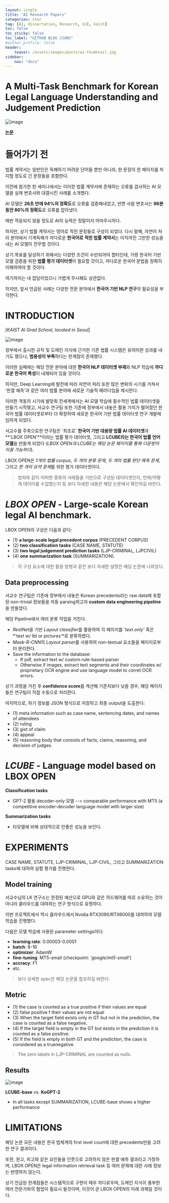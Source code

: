 ```yaml
---
layout: single
title: "AI Research Papers"
categories: star
tag: [AI, dissertation, Research, 논문, kaist]
toc: false
toc_sticky: false
toc_label: "GITHUB BLOG JJUNS"
#author_profile: false
header:
    teaser: /assets/images/posts/ai-thumbnail.jpg
sidebar:
    nav: "docs"
---
```


# A Multi-Task Benchmark for Korean Legal Language Understanding and Judgement Prediction
![image](https://user-images.githubusercontent.com/39285147/184294516-0dad2074-9c87-44f1-af52-6ea4c0b5f174.png)

[**논문**](https://arxiv.org/abs/2206.05224)

# 들어가기 전
법률 계약서는 일반인은 독해하기 어려운 단어들 뿐만 아니라, 한 문장이 한 페이지를 차지할 정도로 긴 문장들을 포함한다.

이전에 참가한 한 세미나에서는 이러한 법률 계약서에 존재하는 오류를 검사하는 AI 모델을 실제 변호사와 대결시킨 사례를 소개했다.

AI 모델은 **26초 만에 94%의 정확도**로 오류를 검증해내었고, 반면 사람 변호사는 **96분 동안 86%의 정확도**로 오류를 잡아냈다.

매번 적응되지 않을 정도로 AI의 능력은 정말이지 어마무시하다.

하지만, 상기 법률 계약서는 영어로 적힌 문장들로 구성이 되었다. 다시 말해, 자연어 처리 분야에서 기계독해가 까다로운 **한국어로 적힌 법률 계약서**는 아직까진 그만한 성능을 내는 AI 모델이 전무할 것이다.

상기 목표를 달성하기 위해서는 다양한 조건이 수반되어야 할터인데, 가령 한국어 기반 모델 검증을 위한 **법률 평가 데이터셋**이 필요할 것이고, 까다로운 한국어 문법을 정확히 이해하여야 할 것이다.

여기까지는 내 잡담이었으니 가볍게 무시해도 상관없다.

하지만, 앞서 언급된 사례는 다양한 전문 분야에서 **한국어 기반 NLP 연구**의 필요성을 부각한다.

# INTRODUCTION
[*KAIST AI Grad School, located in Seoul*]

![image](https://user-images.githubusercontent.com/39285147/184298843-e3edab46-0d27-4a74-a1f1-62762d1a794a.png)

정부에서 출시한 규칙 및 도메인 지식에 근거한 기존 법률 시스템은 유의미한 성과를 내기도 했으나, **범용성이 부족**하다는 한계점이 존재했다.

이러한 실패에는 해당 전문 분야에 대한 **한국어 NLP 데이터셋 부재**와 NLP 학습에 **까다로운 한국어 특성**이 내재되어 있을 것이다.

하지만, Deep Learning에 발전에 따라 자연어 처리 또한 많은 변화의 시기를 거쳐서 '판결 예측'과 같은 여러 법률 분야에 새로운 기술적 패러다임을 제시한다.

이러한 격동의 시기에 발맞춰 전세계에서는 AI 모델 학습에 필수적인 법률 데이터셋을 만들기 시작했고, 서교수 연구팀 또한 기존에 정부에서 내놓은 활용 가치가 떨어졌던 한국어 법률 데이터셋로부터 더 확장하여 새로운 한국어 기반 법률 데이터셋 연구 개발에 임하게 되었다.

서교수를 주축으로한 연구팀은 '최초로' **한국어 기반 대용량 법률 AI 데이터셋**과 **'LBOX OPEN'**이라는 법률 평가 데이터셋, 그리고 **LCUBE라는 한국어 법률 언어 모델**을 만들게 되었다 (*LBOX OPEN과 LCUBE는 해당 논문 페이지를 통해 다운받아 이용 가능하다*).

LBOX OPEN은 *1개의 법률 corpus*, *두 개의 분류 문제*, *두 개의 법률 판단 예측 문제*, 그리고 *한 개의 요약 문제*를 위한 평가 데이터셋이다.

> 범죄와 같이 어떠한 종류의 사례들을 기반으로 구성된 데이터셋인지, 언제/어떻게 데이터를 수집했는지 등 보다 자세한 내용은 해당 논문에서 확인하길 바란다.

# *LBOX OPEN* - Large-scale Korean legal AI benchmark.

LBOX OPEN의 구성은 다음과 같다:
- (1) **a large-scale legal precedent corpus** (PRECEDENT CORPUS)
- (2) **two classification tasks** (CASE NAME, STATUTE)
- (3) **two legal judgement prediction tasks** (LJP-CRIMINAL, LJPCIVIL)
- (4) **one summarization task** (SUMMARIZATION).

> 각 구성 요소에 대한 활용 방벙과 같은 보다 자세한 설명은 해당 논문에 나와있다.

## Data preprocessing
서교수 연구팀은 기존에 정부에서 내놓은 Korean precedents라는 raw data에 포함된 non-trivial 정보들을 자동 parsing하고자 **custom data engineering pipeline**을 만들었다.

해당 Pipeline에서 여러 분류 작업을 거친다.
- *RestNet*을 기반 *Layout classifier*를 활용하여 각 페이지를 *'text only'* 혹은 *'text w/ tbl or pictures'*로 분류하였다.
- *Mask-R-CNN*의 *Layout parser*를 사용하여 non-textual 요소들을 페이지로부터 분리한다.
- Save the information to the database:
  - If pdf, extract text w/ custom rule-based parser
  - Otherwise if images, extract text segments and their coordinates w/ proprietary OCR engine and use language model to corret OCR errors. 

상기 과정을 거친 후 **confidence score**를 계산해 기준치보다 낮을 경우, 해당 페이지들은 연구팀이 직접 수동으로 처리한다.

마지막으로, 하기 정보를 JSON 형식으로 저장하고 최종 output을 도출한다:
- (1) meta information such as case name, sentencing dates, and names of attendees
- (2) ruling
- (3) gist of claim
- (4) appeal
- (5) reasoning body that consists of facts, claims, reasoning, and decision of judges.

# *LCUBE* - Language model based on LBOX OPEN
**Classification tasks**
- GPT-2 활용 decoder-only 모델 --> comparable performance with MT5 (a competitive encoder-decoder language model with larger size)

**Summarization tasks**
- 타모델에 비해 상대적으로 안좋은 성능을 보인다.

# EXPERIMENTS
CASE NAME, STATUTE, LJP-CRIMINAL, LJP-CIVIL, 그리고 SUMMARIZATION tasks에 대하여 실험 평가를 진행한다.

## Model training
서교수님의 LK 연구소는 한정된 예산으로 GPU와 같은 하드웨어를 따로 소유하는 것이 아니라 클라우드를 대여하는 연구 방식으로 유명하다.

이번 프로젝트에서 역시 클라우드에서 Nvidia RTX3090/RTX6000를 대여하여 모델 학습을 진행했다.

다음은 모델 학습에 사용된 parameter settings이다:
- **learning rate**: 0.00003-0.0001
- **batch**: 8-16
- **optimizer**: AdamW
- **fine-tuning**: MT5-small (checkpoint: *'google/mt5-small'*)
- **accracy**: *F*1
- etc.

> 보다 상세한 spec은 해당 논문을 참조하길 바란다.

## Metric
- (1) the case is counted as a true positive if their values are equal
- (2) false positive f their values are not equal
- (3) When the target field exists only in GT but not in the prediction, the case is counted as a false negative.
- (4) If the target field is empty in the GT but exists in the prediction it is counted as a false positive. 
- (5) If the field is empty in both GT and the prediction, the case is considered as a truenegative.

> The zero labels in LJP-CRIMINAL are counted as nulls.

## Results
![image](https://user-images.githubusercontent.com/39285147/184300687-c0aa8c4c-5d9c-4156-b674-737bac61bbd8.png)

**LCUBE-base** vs. **KoGPT-2**
- In all tasks except SUMMARIZATION, LCUBE-base shows a higher performance

# LIMITATIONS
해당 논문 모든 내용은 한국 법체계의 first level court에 대한 precedents만을 고려한 연구 결과이다. 

또한, 원고, 피고와 같은 요인들을 인풋으로 고려하지 않은 판결 예측 결과라고 가정하며, LBOX OPEN은 legal information retrieval task 등 여러 문제에 대한 사례 정보는 반영하지 않는다.

상기 언급된 한계점들은 시스템적으로 구현이 매우 까다로우며, 도메인 지식이 풍부한 여러 전문가와의 협업이 필요시 될것이며, 이것이 곧 LBOX OPEN의 미래 과제일 것이다.
